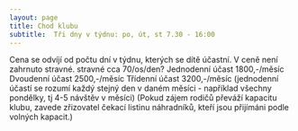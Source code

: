 ```yaml
---
layout: page
title: Chod klubu
subtitle:  Tři dny v týdnu: po, út, st 7.30 - 16:00
---
```




Cena se odvíjí od počtu dní v týdnu, kterých se dítě účastní. V ceně není zahrnuto stravné. stravné cca 70/os/den?
Jednodenní účast 1800,-/měsíc
Dvoudenní účast 2500,-/měsíc
Třídenní účast 3200,-/měsíc
(jednodenní účastí se rozumí každý stejný den v daném měsíci - například všechny pondělky, tj 4-5 návštěv v měsíci)
(Pokud zájem rodičů převáží kapacitu klubu, zavede zřizovatel čekací listinu náhradníků, kteří jsou přijímáni podle volných kapacit.)

